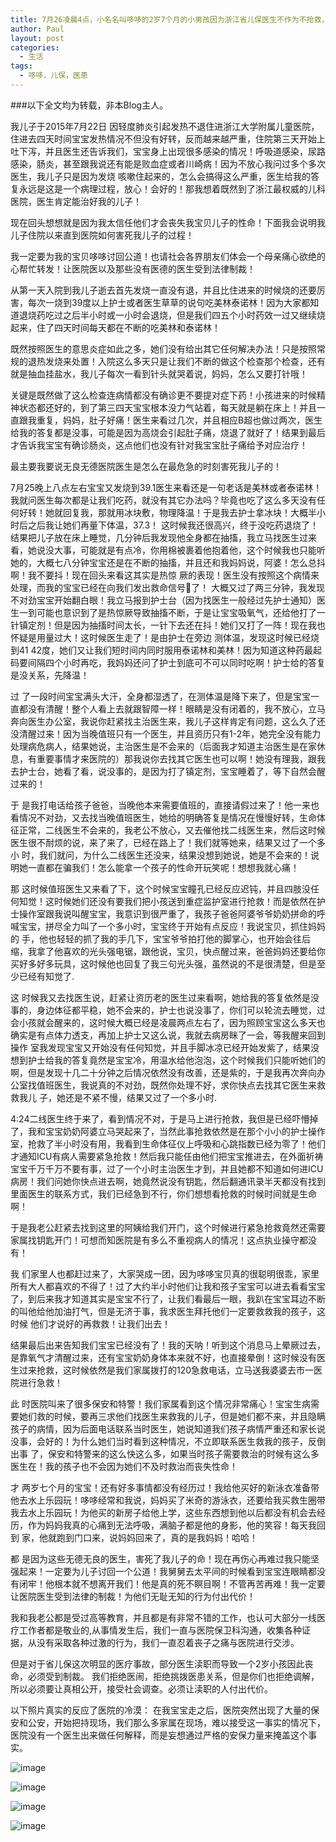 ```yaml
---
title: 7月26凌晨4点，小名名叫哆哆的2岁7个月的小男孩因为浙江省儿保医生不作为不抢救，抢救无效死亡
author: Paul
layout: post
categories:
  - 生活
tags:
  - 哆哆，儿保，医患
---  
```


###以下全文均为转载，非本Blog主人。

我儿子于2015年7月22日 因轻度肺炎引起发热不退住进浙江大学附属儿童医院，住进去四天时间宝宝发热情况不但没有好转，反而越来越严重，住院第三天开始上吐下泻，并且医生还告诉我们，宝宝身上出现很多感染的情况！呼吸道感染，尿路感染，肠炎，甚至跟我说还有能是败血症或者川崎病！因为不放心我问过多个多次医生，我儿子只是因为发烧 咳嗽住起来的，怎么会搞得这么严重，医生给我的答复永远是这是一个病理过程，放心！会好的！那我想着既然到了浙江最权威的儿科医院，医生肯定能治好我的儿子！

<!--more-->

现在回头想想就是因为我太信任他们才会丧失我宝贝儿子的性命！下面我会说明我儿子住院以来直到医院如何害死我儿子的过程！

我一定要为我的宝贝哆哆讨回公道！也请社会各界朋友们体会一个母亲痛心欲绝的心帮忙转发！让医院医以及那些没有医德的医生受到法律制裁！

从第一天入院到我儿子逝去首先发烧一直没有退，并且比住进来的时候烧的还要厉害，每次一烧到39度以上护士或者医生草草的说句吃美林泰诺林！因为大家都知道退烧药吃过之后半小时或一小时会退烧，但是我们四五个小时药效一过又继续烧起来，住了四天时间每天都在不断的吃美林和泰诺林！

既然按照医生的意思炎症如此之多，她们没有给出其它任何解决办法！只是按照常规的退热发烧来处置！入院这么多天只是让我们不断的做这个检查那个检查，还有就是抽血挂盐水，我儿子每次一看到针头就哭着说，妈妈，怎么又要打针哦！

关键是既然做了这么检查连病情都没有确诊更不要提对症下药！小孩进来的时候精神状态都还好的，到了第三四天宝宝根本没力气站着，每天就是躺在床上！并且一直跟我重复，妈妈，肚子好痛！医生来看过几次，并且相应B超也做过两次，医生给我的答复都是没事，可能是因为高烧会引起肚子痛，烧退了就好了！结果到最后才告诉我宝宝有确诊肠炎，这点他们也没有针对我宝宝肚子痛给予对应治疗！

最主要我要说无良无德医院医生是怎么在最危急的时刻害死我儿子的！

7月25晚上八点左右宝宝又发烧到39.1医生来看还是一句老话是美林或者泰诺林！我就问医生每次都是让我们吃药，就没有其它办法吗？毕竟也吃了这么多天没有任何好转！她就回复我，那就用冰块敷，物理降温！于是我去护士拿冰块！大概半小时后之后我让她们再量下体温，37.3！ 这时候我还很高兴，终于没吃药退烧了！结果把儿子放在床上睡觉，几分钟后我发现他全身都在抽搐，我立马找医生过来看，她说没大事，可能就是有点冷，你用棉被裹着他抱着他，这个时候我也只能听她的，大概七八分钟宝宝还是在不断的抽搐，并且还和我妈妈说，阿婆！怎么总抖啊！我不要抖！现在回头来看这其实是热惊 厥的表现！医生没有按照这个病情来处理，而我的宝宝已经在向我们发出救命信号📶了！ 大概又过了两三分钟，我发现不对劲宝宝开始翻白眼！我立马报到护士台（因为找医生一般经过先护士通知）医生一到可能也意识到了是热惊厥导致抽搐不断，于是让宝宝吸氧气，还给他打了一针镇定剂！但是因为抽搐时间太长，一针下去还在抖！她们又打了一阵！现在我也怀疑是用量过大！这时候医生走了！是由护士在旁边 测体温，发现这时候已经烧到41 42度，她们又让我们短时间内同时服用泰诺林和美林！因为知道这种药最起码要间隔四个小时再吃，我妈妈还问了护士到底可不可以同时吃啊！护士给的答复是没关系，先降温！

过 了一段时间宝宝满头大汗，全身都湿透了，在测体温是降下来了，但是宝宝一直都没有清醒！整个人看上去就跟智障一样！眼睛是没有闭着的，我不放心，立马奔向医生办公室，我说你赶紧找主治医生来，我儿子这样肯定有问题，这么久了还没清醒过来！因为当晚值班只有一个医生，并且资历只有1-2年，她完全没有能力处理病危病人，结果她说，主治医生是不会来的（后面我才知道主治医生是在家休息，有重要事情才来医院的）那我说你去找其它医生也可以啊！她没有理我，跟我去护士台，她看了看，说没事的，是因为打了镇定剂，宝宝睡着了，等下自然会醒过来的！

于 是我打电话给孩子爸爸，当晚他本来需要值班的，直接请假过来了！他一来也看情况不对劲，又去找当晚值班医生，她给的明确答复是情况在慢慢好转，生命体征正常，二线医生不会来的，我老公不放心，又去催他找二线医生来，然后这时候医生很不耐烦的说，来了来了，已经在路上了！我们就等她来，结果又过了一个多小 时，我们就问，为什么二线医生还没来，结果没想到她说，她是不会来的！说明她一直都在骗我们！怎么能拿一个孩子的性命开玩笑呢！想想我就心痛！

那 这时候值班医生又来看了下，这个时候宝宝瞳孔已经反应迟钝，并且四肢没任何知觉！这时候她们还没有要我们把小孩送到重症监护室进行抢救！而是依然在护士操作室跟我说叫醒宝宝，我意识到很严重了，我孩子爸爸阿婆爷爷奶奶拼命的呼喊宝宝，拼尽全力叫了一个多小时，宝宝终于开始有点反应！我说宝贝，抓住妈妈的 手，他也轻轻的抓了我的手几下，宝宝爷爷拍打他的脚掌心，也开始会往后缩，我拿了他喜欢的光头强电锯，跟他说，宝贝，快点醒过来，爸爸妈妈还要给你买好多好多玩具，这时候他也回复了我三句光头强，虽然说的不是很清楚，但是至少已经有知觉了.

这 时候我又去找医生说，赶紧让资历老的医生过来看啊，她给我的答复依然是没事的，身边体征都平稳，她不会来的，护士也说没事了，你们可以轮流去睡觉，过会小孩就会醒来的，这时候大概已经是凌晨两点左右了，因为照顾宝宝这么多天也确实是有点体力透支，再加上护士又这么说，我就去病房眯了一会，等我醒来回到操作 室我发现宝宝又开始没有任何知觉，并且手脚冰凉已经开始发紫了，结果没想到护士给我的答复竟然是宝宝冷，用温水给他泡泡，这个时候我们只能听她们的啊，但是发现十几二十分钟之后情况依然没有改善，还是紫的，于是我再次奔向办公室找值班医生，我说真的不对劲，既然你处理不好，求你快点去找其它医生来救救我儿 子，她还是不紧不慢，结果又过了一个多小时.

4:24二线医生终于来了，看到情况不对，于是马上进行抢救，我但是已经吓懵掉了，我和宝宝奶奶阿婆立马哭起来了，当然此事抢救依然是在那个小小的护士操作室，抢救了半小时没有用，我看到生命体征仪上呼吸和心跳指数已经为零了！他们才通知ICU有病人需要紧急抢救！然后我只能任由他们把宝宝推进去，在外面祈祷宝宝千万千万不要有事，过了一个小时主治医生才到，并且她都不知道如何进ICU病房！我们问她你快点进去啊，她竟然说没有钥匙，然后翻通讯录半天都没有找到里面医生的联系方式，我们已经急到不行，你们想想看抢救的时候时间就是生命啊！

于是我老公赶紧去找到这里的阿姨给我们开门，这个时候进行紧急抢救竟然还需要家属找钥匙开门！可想而知医院是有多么不重视病人的情况！这点执业操守都没有！

我 们家里人也都赶过来了，大家哭成一团，因为哆哆宝贝真的很聪明很乖，家里所有大人都喜欢的不得了！过了大约半小时他们让我和孩子宝宝可以进去看看宝宝了，到后来我才知道其实是宝宝不行了，让我们看最后一眼，我趴在宝宝耳边不断的叫他给他加油打气，但是无济于事，我求医生拜托他们一定要救救我的孩子，这时候 他们才说好的再救救！让我们出去！

结果最后出来告知我们宝宝已经没有了！我的天呐！听到这个消息马上晕厥过去，是靠氧气才清醒过来，还有宝宝奶奶身体本来就不好，也直接晕倒！这时候没有医生过来抢救，这时候依然是我们家属拨打的120急救电话，立马送我婆婆去市一医院进行急救！

此 时医院叫来了很多保安和特警！我们家属看到这个情况非常痛心！宝宝生病需要她们救的时候，要再三求他们找医生来救我的儿子，但是她们都不来，并且隐瞒孩子的病情，因为后面电话联系当时医生，她说知道我们孩子病情严重还和家长说没事，会好的！为什么她们当时看到这种情况，不立即联系医生救我的孩子，反倒出事 了，保安和特警来的这么快这么多，如果当时孩子需要救治的时候有这么多医生在！我的孩子也不会因为她们不及时救治而丧失性命！

才 两岁七个月的宝宝！还有好多事情都没有经历过！我给他买好的新泳衣准备带他去水上乐园玩！哆哆经常和我说，妈妈买了米奇的游泳衣，还要给我买救生圈带我去水上乐园玩！为他买的新房子给他上学，这些东西想到他以后都没有机会去经历，作为妈妈我真的心痛到无法呼吸，满脑子都是他的身影，他的笑容！每天我回到 家，他就跑到门口来，说妈妈回来了，真的是我妈妈！哈哈！

都 是因为这些无德无良的医生，害死了我儿子的命！现在再伤心再难过我只能坚强起来！一定要为儿子讨回一个公道！我舅舅去太平间的时候看到宝宝连眼睛都没有闭牢！他根本就不想离开我们！他是真的死不瞑目啊！不管再苦再难！我一定要让医院医生受到法律的制裁！为他们无耻无知的行为付出代价！

我和我老公都是受过高等教育，并且都是有非常不错的工作，也认可大部分一线医疗工作者都是敬业的,从事情发生后，我们一直与医院保卫科沟通，收集各种证据，从没有采取各种过激的行为，我们一直忍着丧子之痛与医院进行交涉。

但是对于省儿保这次明显的医疗事故，部分医生渎职而导致一个2岁小孩因此丧命，必须受到制裁。
我们拒绝医闹，拒绝挑拨医患关系，但是你们也拒绝调解，所以必须要让真相公开，接受社会调查。必须让渎职的人付出代价。
 
以下照片真实的反应了医院的冷漠：
在我宝宝走之后，医院突然出现了大量的保安和公安，开始把持现场，我们那么多家属在现场，难以接受这一事实的情况下，医院没有一个医生出来做任何解释，而是妄想通过严格的安保力量来掩盖这个事实。

![image](http://att2.citysbs.com/hangzhou/2015/07/27/18/middle_960x1280-185329_v2_19761437994409346_8b585e5e6228470635d70cb908d49194.jpg)

![image](http://att2.citysbs.com/hangzhou/2015/07/27/18/middle_1280x960-185346_v2_14361437994426480_f630cc98458319f1b19527e55441f7e3.jpg)

![image](http://att2.citysbs.com/hangzhou/2015/07/27/18/middle_960x1280-185409_v2_11781437994449907_854d5fd21d24616d15c9c7c48095477b.jpg)

![image](http://att2.citysbs.com/hangzhou/2015/07/27/18/middle_960x1280-185416_v2_20111437994456039_a0d886f7522bfaddaaa5c58a7e622e45.jpg)


